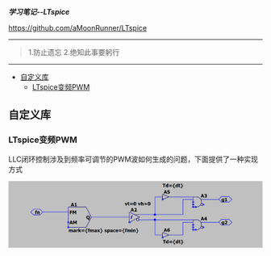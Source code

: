 ***学习笔记--LTspice***

<https://github.com/aMoonRunner/LTspice>

---

> 1.防止遗忘
> 2.绝知此事要躬行

---
- [自定义库](#自定义库)
  - [LTspice变频PWM](#ltspice变频pwm)

## 自定义库

### LTspice变频PWM

LLC闭环控制涉及到频率可调节的PWM波如何生成的问题，下面提供了一种实现方式

![alt text](pictures/image-1.png)

